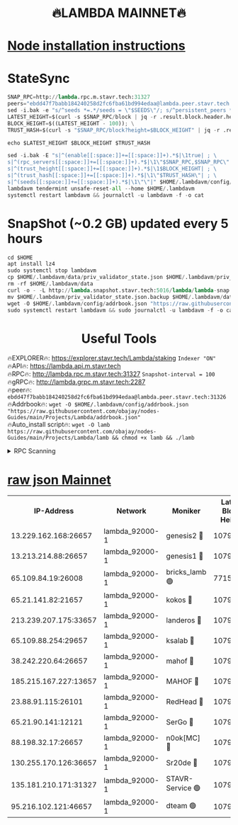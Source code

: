 <h1 align="center"> 🔥LAMBDA MAINNET🔥</h1>


[Node installation instructions](https://github.com/obajay/nodes-Guides/tree/main/Projects/Lambda)
=


# StateSync
```python
SNAP_RPC=http://lambda.rpc.m.stavr.tech:31327
peers="ebdd47f7babb184240258d2fc6fba61bd994edaa@lambda.peer.stavr.tech:31326" 
sed -i.bak -e "s/^seeds *=.*/seeds = \"$SEEDS\"/; s/^persistent_peers *=.*/persistent_peers = \"$PEERS\"/" $HOME/.lambdavm/config/config.toml
LATEST_HEIGHT=$(curl -s $SNAP_RPC/block | jq -r .result.block.header.height); \
BLOCK_HEIGHT=$((LATEST_HEIGHT - 100)); \
TRUST_HASH=$(curl -s "$SNAP_RPC/block?height=$BLOCK_HEIGHT" | jq -r .result.block_id.hash)

echo $LATEST_HEIGHT $BLOCK_HEIGHT $TRUST_HASH

sed -i.bak -E "s|^(enable[[:space:]]+=[[:space:]]+).*$|\1true| ; \
s|^(rpc_servers[[:space:]]+=[[:space:]]+).*$|\1\"$SNAP_RPC,$SNAP_RPC\"| ; \
s|^(trust_height[[:space:]]+=[[:space:]]+).*$|\1$BLOCK_HEIGHT| ; \
s|^(trust_hash[[:space:]]+=[[:space:]]+).*$|\1\"$TRUST_HASH\"| ; \
s|^(seeds[[:space:]]+=[[:space:]]+).*$|\1\"\"|" $HOME/.lambdavm/config/config.toml
lambdavm tendermint unsafe-reset-all --home $HOME/.lambdavm
systemctl restart lambdavm && journalctl -u lambdavm -f -o cat

```
# SnapShot (~0.2 GB) updated every 5 hours
```python
cd $HOME
apt install lz4
sudo systemctl stop lambdavm
cp $HOME/.lambdavm/data/priv_validator_state.json $HOME/.lambdavm/priv_validator_state.json.backup
rm -rf $HOME/.lambdavm/data
curl -o - -L http://lambda.snapshot.stavr.tech:5016/lambda/lambda-snap.tar.lz4 | lz4 -c -d - | tar -x -C $HOME/.lambdavm --strip-components 2
mv $HOME/.lambdavm/priv_validator_state.json.backup $HOME/.lambdavm/data/priv_validator_state.json
wget -O $HOME/.lambdavm/config/addrbook.json "https://raw.githubusercontent.com/obajay/nodes-Guides/main/Projects/Lambda/addrbook.json"
sudo systemctl restart lambdavm && sudo journalctl -u lambdavm -f -o cat
```
 <h1 align="center"> Useful Tools</h1>

🔥EXPLORER🔥:      https://explorer.stavr.tech/Lambda/staking	        `Indexer "ON"` \
🔥API🔥: 			 		 https://lambda.api.m.stavr.tech \
🔥RPC🔥:           http://lambda.rpc.m.stavr.tech:31327	              `Snapshot-interval = 100` \
🔥gRPC🔥:          http://lambda.grpc.m.stavr.tech:2287 \
🔥peer🔥:					 `ebdd47f7babb184240258d2fc6fba61bd994edaa@lambda.peer.stavr.tech:31326` \
🔥Addrbook🔥:    ```wget -O $HOME/.lambdavm/config/addrbook.json "https://raw.githubusercontent.com/obajay/nodes-Guides/main/Projects/Lambda/addrbook.json"``` \
🔥Auto_install script🔥: ```wget -O lamb https://raw.githubusercontent.com/obajay/nodes-Guides/main/Projects/Lambda/lamb && chmod +x lamb && ./lamb```


<details>
<summary>RPC Scanning</summary>

<h2 align="center"> We scan nodes in real time every 4 hours. And we provide the final result of RPC endpoints.
We cannot influence the operation of these nodes in any way. </h2>


```python
If Voting Power is higher than 0 --> then the Node is a validator of the network and may be subject to attack and be a potential threat to the chain.
```
```python
We marked such validators with a red symbol
```

</details>

[raw json Mainnet](https://rpc-check.lambm.stavr.tech/lambm/rpc-lambm-result.json)
=


<table><tr><th>IP-Address</th><th>Network</th><th>Moniker</th><th>Latest Block Height</th><th>Earliest Block Height</th><th>Catching Up</th><th>Tx Index</th><th>Voting Power</th><th>Scan Time</th></tr><tr><td>13.229.162.168:26657</td><td>lambda_92000-1</td><td>genesis2 🔴</td><td>10791971</td><td>1</td><td>False</td><td>on</td><td>16647211</td><td>2023-12-27T20:42:24.795107078UTC</td></tr><tr><td>13.213.214.88:26657</td><td>lambda_92000-1</td><td>genesis1 🔴</td><td>10791972</td><td>1</td><td>False</td><td>on</td><td>107835</td><td>2023-12-27T20:42:29.045107835UTC</td></tr><tr><td>65.109.84.19:26008</td><td>lambda_92000-1</td><td>bricks_lamb 🟢</td><td>7715743</td><td>7581001</td><td>False</td><td>on</td><td>0</td><td>2023-12-27T20:42:38.270559544UTC</td></tr><tr><td>65.21.141.82:21657</td><td>lambda_92000-1</td><td>kokos 🔴</td><td>10791972</td><td>7716001</td><td>False</td><td>off</td><td>546765</td><td>2023-12-27T20:42:31.445656996UTC</td></tr><tr><td>213.239.207.175:33657</td><td>lambda_92000-1</td><td>landeros 🔴</td><td>10791969</td><td>8136001</td><td>False</td><td>off</td><td>1251332</td><td>2023-12-27T20:42:19.132505019UTC</td></tr><tr><td>65.109.88.254:29657</td><td>lambda_92000-1</td><td>ksalab 🔴</td><td>10791972</td><td>8715001</td><td>False</td><td>on</td><td>504423</td><td>2023-12-27T20:42:34.564914547UTC</td></tr><tr><td>38.242.220.64:26657</td><td>lambda_92000-1</td><td>mahof 🔴</td><td>10791967</td><td>10131001</td><td>False</td><td>off</td><td>770350</td><td>2023-12-27T20:42:12.343055005UTC</td></tr><tr><td>185.215.167.227:13657</td><td>lambda_92000-1</td><td>MAHOF 🔴</td><td>10791972</td><td>10134001</td><td>False</td><td>on</td><td>2051510</td><td>2023-12-27T20:42:28.081398760UTC</td></tr><tr><td>23.88.91.115:26101</td><td>lambda_92000-1</td><td>RedHead 🔴</td><td>10791969</td><td>10691969</td><td>False</td><td>off</td><td>553202</td><td>2023-12-27T20:42:19.374079383UTC</td></tr><tr><td>65.21.90.141:12121</td><td>lambda_92000-1</td><td>SerGo 🔴</td><td>10791972</td><td>10691972</td><td>False</td><td>off</td><td>10571733</td><td>2023-12-27T20:42:34.919303700UTC</td></tr><tr><td>88.198.32.17:26657</td><td>lambda_92000-1</td><td>n0ok[MC] 🔴</td><td>10791973</td><td>10691973</td><td>False</td><td>off</td><td>1578630</td><td>2023-12-27T20:42:37.905460607UTC</td></tr><tr><td>130.255.170.126:36657</td><td>lambda_92000-1</td><td>Sr20de 🔴</td><td>10791969</td><td>10715001</td><td>False</td><td>off</td><td>671452</td><td>2023-12-27T20:42:19.798255019UTC</td></tr><tr><td>135.181.210.171:31327</td><td>lambda_92000-1</td><td>STAVR-Service 🟢</td><td>10791972</td><td>10788501</td><td>False</td><td>on</td><td>0</td><td>2023-12-27T20:42:33.837889910UTC</td></tr><tr><td>95.216.102.121:46657</td><td>lambda_92000-1</td><td>dteam 🟢</td><td>10791972</td><td>10791001</td><td>False</td><td>off</td><td>0</td><td>2023-12-27T20:42:34.208112602UTC</td></tr></table>
